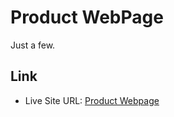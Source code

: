 # Product WebPage

Just a few.

## Link

- Live Site URL: [Product Webpage](https://harryjupiter148.github.io/Product-Website/)
